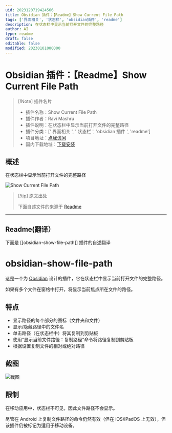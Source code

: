 ```yaml
---
uid: 2023120719424566
title: Obsidian 插件：【Readme】Show Current File Path
tags: ['界面相关', '状态栏', 'obsidian插件', 'readme']
description: 在状态栏中显示当前打开文件的完整路径
author: AI
type: readme
draft: false
editable: false
modified: 20230101000000
---
```


# Obsidian 插件：【Readme】Show Current File Path

> [!Note] 插件名片
> - 插件名称：Show Current File Path
> - 插件作者：Ravi Mashru
> - 插件说明：在状态栏中显示当前打开文件的完整路径
> - 插件分类：[' 界面相关 ', ' 状态栏 ', 'obsidian 插件 ', 'readme']
> - 项目地址：[点我访问](https://github.com/ravimashru/obsidian-show-file-path)
> - 国内下载地址：[下载安装](https://pkmer.cn/products/plugin/pluginMarket/?obsidian-show-file-path)

## 概述

在状态栏中显示当前打开文件的完整路径

![Show Current File Path](https://cdn.pkmer.cn/covers/obsidian-show-file-path.png!pkmer)

> [!tip] 原文出处
>
>下面自述文件的来源于 [Readme](https://ghproxy.net/https://raw.githubusercontent.com/ravimashru/obsidian-show-file-path/main/README.md)
>

---

## Readme(翻译）

下面是 [[obsidian-show-file-path]] 插件的自述翻译

# obsidian-show-file-path

这是一个为 [Obsidian](https://obsidian.md/) 设计的插件，它在状态栏中显示当前打开文件的完整路径。

如果有多个文件在窗格中打开，将显示当前焦点所在文件的路径。

## 特点

- 显示路径的每个部分的图标（文件夹和文件）
- 显示/隐藏路径中的文件名
- 单击路径（在状态栏中）将其复制到剪贴板
- 使用“显示当前文件路径：复制路径”命令将路径复制到剪贴板
- 根据设置复制文件的相对或绝对路径

## 截图

![截图](https://cdn.pkmer.cn/covers/obsidian-show-file-path_2_0.png!pkmer)

## 限制

在移动应用中，状态栏不可见，因此文件路径不会显示。

尽管在 Android 上复制文件路径的命令仍然有效（但在 iOS/iPadOS 上无效），但该插件仍被标记为适用于移动设备。

